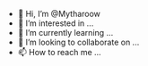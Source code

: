 - 👋 Hi, I’m @Mytharoow
- 👀 I’m interested in ...
- 🌱 I’m currently learning ...
- 💞️ I’m looking to collaborate on ...
- 📫 How to reach me ...

<!---
Mytharoow/Mytharoow is a ✨ special ✨ repository because its `README.md` (this file) appears on your GitHub profile.
You can click the Preview link to take a look at your changes.
--->
